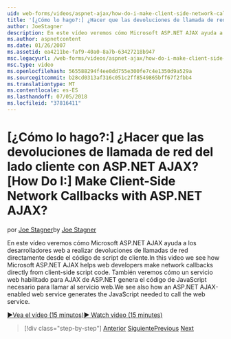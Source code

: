 ```yaml
---
uid: web-forms/videos/aspnet-ajax/how-do-i-make-client-side-network-callbacks-with-aspnet-ajax
title: '[¿Cómo lo hago?:] ¿Hacer que las devoluciones de llamada de red del lado cliente con ASP.NET AJAX? | Microsoft Docs'
author: JoeStagner
description: En este vídeo veremos cómo Microsoft ASP.NET AJAX ayuda a los desarrolladores web a realizar devoluciones de llamadas de red directamente desde el código de script de cliente. Vemos también cómo ASP.NET...
ms.author: aspnetcontent
ms.date: 01/26/2007
ms.assetid: ea4211be-faf9-40a0-8a7b-63427218b947
msc.legacyurl: /web-forms/videos/aspnet-ajax/how-do-i-make-client-side-network-callbacks-with-aspnet-ajax
msc.type: video
ms.openlocfilehash: 565588294f4ee0dd755e300fe7c4e1350d9a529a
ms.sourcegitcommit: b28cd0313af316c051c2ff8549865bff67f2fbb4
ms.translationtype: MT
ms.contentlocale: es-ES
ms.lasthandoff: 07/05/2018
ms.locfileid: "37816411"
---
```

<a name="how-do-i-make-client-side-network-callbacks-with-aspnet-ajax"></a><span data-ttu-id="8edce-105">[¿Cómo lo hago?:] ¿Hacer que las devoluciones de llamada de red del lado cliente con ASP.NET AJAX?</span><span class="sxs-lookup"><span data-stu-id="8edce-105">[How Do I:] Make Client-Side Network Callbacks with ASP.NET AJAX?</span></span>
====================
<span data-ttu-id="8edce-106">por [Joe Stagner](https://github.com/JoeStagner)</span><span class="sxs-lookup"><span data-stu-id="8edce-106">by [Joe Stagner](https://github.com/JoeStagner)</span></span>

<span data-ttu-id="8edce-107">En este vídeo veremos cómo Microsoft ASP.NET AJAX ayuda a los desarrolladores web a realizar devoluciones de llamadas de red directamente desde el código de script de cliente.</span><span class="sxs-lookup"><span data-stu-id="8edce-107">In this video we see how Microsoft ASP.NET AJAX helps web developers make network callbacks directly from client-side script code.</span></span> <span data-ttu-id="8edce-108">También veremos cómo un servicio web habilitado para AJAX de ASP.NET genera el código de JavaScript necesario para llamar al servicio web.</span><span class="sxs-lookup"><span data-stu-id="8edce-108">We see also how an ASP.NET AJAX-enabled web service generates the JavaScript needed to call the web service.</span></span>

[<span data-ttu-id="8edce-109">&#9654;Vea el vídeo (15 minutos)</span><span class="sxs-lookup"><span data-stu-id="8edce-109">&#9654; Watch video (15 minutes)</span></span>](https://channel9.msdn.com/Blogs/ASP-NET-Site-Videos/how-do-i-make-client-side-network-callbacks-with-aspnet-ajax)

> [!div class="step-by-step"]
> <span data-ttu-id="8edce-110">[Anterior](how-do-i-implement-dynamic-partial-page-updates-with-aspnet-ajax.md)
> [Siguiente](how-do-i-add-aspnet-ajax-features-to-an-existing-web-application.md)</span><span class="sxs-lookup"><span data-stu-id="8edce-110">[Previous](how-do-i-implement-dynamic-partial-page-updates-with-aspnet-ajax.md)
[Next](how-do-i-add-aspnet-ajax-features-to-an-existing-web-application.md)</span></span>
